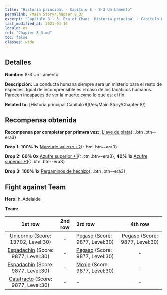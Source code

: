 ```yaml
---
title: "Historia principal - Capítulo 8 - 8-3 Un Lamento"
permalink: /Main Story/Chapter 8_3/
excerpt: "Capítulo 8 - 3. Era of Chaos  Historia principal - Capítulo 8_3. 8-3 Un Lamento"
last_modified_at: 2021-04-16
locale: es
ref: "Chapter 8_3.md"
toc: false
classes: wide
---
```


## Detalles

 **Nombre:** 8-3 Un Lamento

 **Descripción:** La conducta humana siempre será un misterio para el resto de especies. Igual de incomprensible es el caso de los fanáticos humanos. Parecen incapaces de ver la muerte como lo que es: el fin.

 **Related to:** [Historia principal Capítulo 8](/es/Main Story/Chapter 8/)

## Recompensa obtenida

 **Recompensa por completar por primera vez::** [Llave de plata](/es/Items/con_693/){: .btn .btn--era3}

 **Drop 1:** **100% 1x** [Mercurio valioso +2](/es/Items/mat_28/){: .btn .btn--era3}

 **Drop 2:** **60% 0x** [Azufre superior +1](/es/Items/mat_22/){: .btn .btn--era3}, **40% 1x** [Azufre superior +1](/es/Items/mat_22/){: .btn .btn--era3}

 **Drop 3:** **100% 1x** [Pergaminos de hechizo](/es/Items/con_694/){: .btn .btn--era3}


## Fight against Team
 **Hero:** h_Adelaide

 **Team:**


  | 1st row | 2nd row | 3rd row | 4th row |
  |:----:|:----:|:----|:----:|
  | [Unicornio](/es/units/Unicorn/) (Score: 13702, Level:30)  | - | [Pegaso](/es/units/Pegasus/) (Score: 9877, Level:30)  | [Pegaso](/es/units/Pegasus/) (Score: 9877, Level:30)  |
  | [Espadachín](/es/units/Swordsman/) (Score: 9877, Level:30)  | - | [Pegaso](/es/units/Pegasus/) (Score: 9877, Level:30)  | - |
  | [Espadachín](/es/units/Swordsman/) (Score: 9877, Level:30)  | - | [Monje](/es/units/Monk/) (Score: 9877, Level:30)  | - |
  | [Catafracto](/es/units/Cavalier/) (Score: 9877, Level:30)  | - | - | - |


